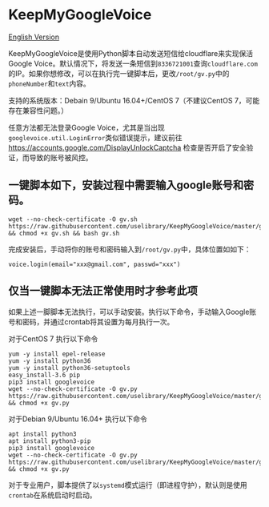 # KeepMyGoogleVoice

[English Version](https://github.com/uselibrary/KeepMyGoogleVoice/blob/master/README-en.md)

KeepMyGoogleVoice是使用Python脚本自动发送短信给cloudflare来实现保活Google Voice。默认情况下，将发送一条短信到`8336721001`查询`cloudflare.com`的IP。如果你想修改，可以在执行完一键脚本后，更改`/root/gv.py`中的`phoneNumber`和`text`内容。

支持的系统版本：Debain 9/Ubuntu 16.04+/CentOS 7（不建议CentOS 7，可能存在兼容性问题。）

任意方法都无法登录Google Voice，尤其是当出现`googlevoice.util.LoginError`类似错误提示，建议前往<https://accounts.google.com/DisplayUnlockCaptcha> 检查是否开启了安全验证，而导致的账号被风控。

## 一键脚本如下，安装过程中需要输入google账号和密码。

```
wget --no-check-certificate -O gv.sh https://raw.githubusercontent.com/uselibrary/KeepMyGoogleVoice/master/gv.sh && chmod +x gv.sh && bash gv.sh
```

完成安装后，手动将你的账号和密码输入到`/root/gv.py`中，具体位置如如下：

```
voice.login(email="xxx@gmail.com", passwd="xxx")
```

## 仅当一键脚本无法正常使用时才参考此项

如果上述一脚脚本无法执行，可以手动安装。执行以下命令，手动输入Google账号和密码，并通过crontab将其设置为每月执行一次。

对于CentOS 7 执行以下命令

```
yum -y install epel-release
yum -y install python36
yum -y install python36-setuptools
easy_install-3.6 pip
pip3 install googlevoice
wget --no-check-certificate -O gv.py https://raw.githubusercontent.com/uselibrary/KeepMyGoogleVoice/master/gv.py && chmod +x gv.py
```

对于Debian 9/Ubuntu 16.04+ 执行以下命令

```
apt install python3
apt install python3-pip
pip3 install googlevoice
wget --no-check-certificate -O gv.py https://raw.githubusercontent.com/uselibrary/KeepMyGoogleVoice/master/gv.py && chmod +x gv.py
```

对于专业用户，脚本提供了以`systemd`模式运行（即进程守护），默认则是使用`crontab`在系统启动时启动。